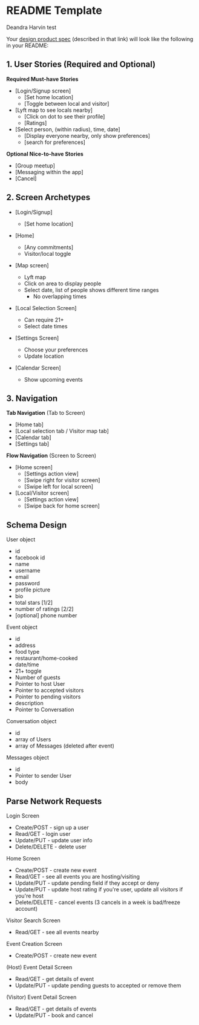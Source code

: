 
# README Template
Deandra Harvin
test

Your [design product spec](https://hackmd.io/s/H1wGpVUh7) (described in that link) will look like the following in your README:

## 1. User Stories (Required and Optional)

**Required Must-have Stories**

 * [Login/Signup screen]
   * [Set home location]
   * [Toggle between local and visitor]
 * [Lyft map to see locals nearby]
   * [Click on dot to see their profile]
   * [Ratings]
 * [Select person, (within radius), time, date]
    * [Display everyone nearby, only show preferences]
    * [search for preferences]

**Optional Nice-to-have Stories**

 * [Group meetup]
 * [Messaging within the app]
 * [Cancel]

## 2. Screen Archetypes

 * [Login/Signup]
   * [Set home location]

 * [Home]
   * [Any commitments]
   * Visitor/local toggle
   
 * [Map screen]
   * Lyft map
   * Click on area to display people
   * Select date, list of people shows different time ranges
     * No overlapping times 

 * [Local Selection Screen]
   * Can require 21+
   * Select date times

 * [Settings Screen]
   * Choose your preferences
   * Update location

 * [Calendar Screen]
   * Show upcoming events

## 3. Navigation

**Tab Navigation** (Tab to Screen)

 * [Home tab]
 * [Local selection tab / Visitor map tab]
 * [Calendar tab]
 * [Settings tab]

**Flow Navigation** (Screen to Screen)

 * [Home screen]
   * [Settings action view]
   * [Swipe right for visitor screen]
   * [Swipe left for local screen]
 * [Local/Visitor screen]
   * [Settings action view]
   * [Swipe back for home screen]


## Schema Design

User object
  - id
  - facebook id
  - name
  - username
  - email
  - password
  - profile picture
  - bio
  - total stars [1/2]
  - number of ratings [2/2]
  - [optional] phone number

Event object
  - id
  - address
  - food type
  - restaurant/home-cooked
  - date/time
  - 21+ toggle
  - Number of guests
  - Pointer to host User
  - Pointer to accepted visitors
  - Pointer to pending visitors
  - description
  - Pointer to Conversation

Conversation object
  - id
  - array of Users
  - array of Messages
  (deleted after event)

Messages object
  - id
  - Pointer to sender User
  - body

## Parse Network Requests

Login Screen
  - Create/POST - sign up a  user
  - Read/GET    - login user 
  - Update/PUT  - update user info
  - Delete/DELETE - delete user

Home Screen
  - Create/POST - create new event
  - Read/GET - see all events you are hosting/visiting
  - Update/PUT - update pending field if they accept or deny
  - Update/PUT - update host rating if you're user, update all visitors if you're host
  - Delete/DELETE - cancel events
  (3 cancels in a week is bad/freeze account)

Visitor Search Screen
  - Read/GET - see all events nearby

Event Creation Screen
  - Create/POST - create new event

(Host) Event Detail Screen
  - Read/GET - get details of event
  - Update/PUT - update pending guests to accepted or remove them

(Visitor) Event Detail Screen
  - Read/GET - get details of events
  - Update/PUT - book and cancel

